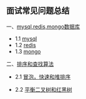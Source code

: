 ## 面试常见问题总结

一、[mysql,redis,mongo数据库](1.1.md)

- 1.1 [mysql](1.1.md)
- 1.2 [redis](1.2.md)
- 1.3 [mongo](1.3.md)

二、[排序和查找算法](2.1.md)

+ 2.1 [冒泡，快速和堆排序](2.1.md)

+ 2.2 [平衡二叉树和红黑树](2.2.md)

  

